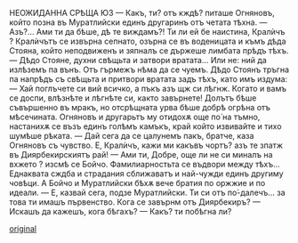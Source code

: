 ﻿НЕОЖИДАННА СРѢЩА	ЮЗ
— Какъ, ти? отъ кждѣ? питаше Огняновъ, който позна въ Муратлийски единъ другаринъ отъ четата тѣхна.
— Азъ?... Ами ти да бѣше, дѣ те виждамъ?! Ти ли ей бе наистина, Кралѝчъ ?
Кралѝчътъ се извърна сепнато, озърна се въ воденицата и къмъ дѣда Стояна, който неподвиженъ и зяпналъ се държеше лимбата прѣдъ тѣхъ.
— Дѣдо Стояне, духни свѣщьта и затвори вратата... Или не: ний да излѣземъ па вънъ. Отъ гърмежъ нѣма да се чуемъ.
Дѣдо Стоянъ тръгна па напрѣдъ съ свѣщьта и притвори вратата задъ тѣхъ, като имъ издума:
— Хай поглъчете си вий всичко, а пъкъ азъ щж си лѣгнж. Когато и вамъ се доспи, влѣзнѣте и лѣгнѣте си, както завърнете!
Долътъ бѣше съвършенно въ мракъ, но отсрѣщната урва бѣше добрѣ огрѣна отъ мѣсечината. Огняновъ и другарьтъ му отидохѫ още по́ на тъмно, настанихѫ се възъ единъ голѣмъ камъкъ, край който извивайте и тихо шумѣше рѣката.
— Дай сега да се цалунемъ пакъ, братче, каза Огняновъ съ чувство.
Е, Кралѝчъ, кажи ми какъвъ чортъ? азъ те зпатж въ Диярбекирскиятъ рай!
— Ами ти, Добре, още ли не си миналъ на вхжето ? изсмѣ се Бойчо.
Фамилиарностьта се въдвори между тѣхъ... Еднаквата сждба и страдания сближаватъ и най-чужди единъ другиму човѣци. А Бойчо и Муратлийски бѣхѫ вече братия по оржжие и по идеали.
— Е, казвай сега, подзе Муратлийски. Ти си отъ по́-далечъ... за това ти имашъ първенство. Кога се завърнм отъ Диярбекиръ?
— Искашъ да кажешъ, кога бѣгахъ?
— Какъ? ти побѣгна ли?

[original](images/120.jpg)